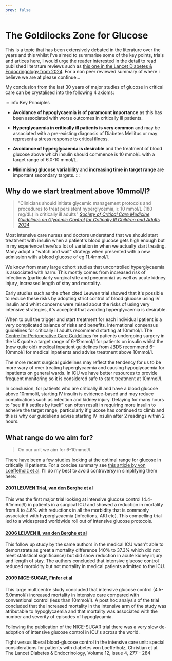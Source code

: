 ```yaml
---
prev: false
---
```


# The Goldilocks Zone for Glucose 


This is a topic that has been extensively debated in the literature over the years and this whilst i've aimed to summarise some of the key points, trials and artices here, I would urge the reader interested in the detail to read published literature reviews such as [this one in the Lancet Diabetes & Endocringology from 2024](https://www.thelancet.com/journals/landia/article/PIIS2213-8587(24)00058-5/fulltext). For a non peer reviewed summary of where i believe we are at please continue...

My conclusion from the last 30 years of major studies of glucose in critical care can be crystalised into the following 4 axioms:

::: info Key Principles
- **Avoidance of hypoglycaemia is of paramount importance** as this has been associated with worse outcomes in critically ill patients.

- **Hyperglycaemia in critically ill patients is very common** and may be associated with a pre-existing diagnosis of Diabetes Mellitus or may represent a stress response to critical illness.

- **Avoidance of hyperglycaemia is desirable** and the treatment of blood glucose above which insulin should commence is 10 mmol/L with a target range of 6.0-10 mmol/L.

- **Minimising glucose variability** and **increasing time in target range** are important secondary targets.
:::

## Why do we start treatment above 10mmol/l?

> "Clinicians should initiate glycemic management protocols and procedures to treat persistent hyperglycemia, ≥ 10 mmol/L (180 mg/dL) in critically ill adults"
[*Society of Critical Care Medicine Guidelines on Glycemic Control for Critically Ill Children and Adults 2024*](https://journals.lww.com/ccmjournal/fulltext/2024/04000/society_of_critical_care_medicine_guidelines_on.22.aspx)

Most intensive care nurses and doctors understand that we should start treatment with insulin when a patient's blood glucose gets high enough but in my experience there's a lot of variation in when we actually start treating. Many adopt a "watch and wait" strategy when presented with a new admission with a blood glucose of eg 11.4mmol/l. 


We know from many large cohort studies that uncontrolled hyperglycaemia is associated with harm. This mostly comes from increased risk of infections (particularly surgical site and pneumonia) as well as acute kidney injury, increased length of stay and mortality.


Early studies such as the often cited Leuwen trial showed that it's possible to reduce these risks by adopting strict control of blood glucose using IV insulin and whist concerns were raised about the risks of using very intensive strategies, it's accepted that avoiding hyperglycaemia is desirable. 


When to pull the trigger and start treatment for each individual patient is a very complicated balance of risks and benefits. International consensus guidelines for critically ill adults recommend starting at 10mmol/l. The [Centre for Perioperative Care Guidelines](https://abcd.care/sites/default/files/site_uploads/JBDS_Guidelines_Current/JBDS_03_CPOC_Diabetes_Surgery_Guideline_Updated_2022.pdf) for patients undergoing surgery in the UK quote a target range of 6-12mmol/l for patients on insulin whilst the (now quite old) medical inpatient guidelines from JBDS recommend 6-10mmol/l for medical inpatients and advise treatment above 10mmol/l.

The more recent surgical guidelines may reflect the tendency for us to be more wary of over treating hyperglycaemia and causing hypoglycaemia for inpatients on general wards. In ICU we have better resources to provide frequent monitoring so it is considered safe to start treatment at 10mmol/l.


In conclusion, for patients who are critically ill and have a blood glucose above 10mmol/l, starting IV insulin is evidence-based and may reduce complications such as infection and kidney injury. Delaying for many hours to "see if it settles by itself" can often result in requiring more insulin to acheive the target range, particularly if glucose has continued to climb and this is why our guideliens advise starting IV insulin after 2 readings within 2 hours. 

## What range do we aim for?

> On our unit we aim for 6-10mmol/l.

There have been a few studies looking at the optimal range for glucose in critically ill patients. For a concise summary see [this article by von Loeffelholz et al](https://www.thelancet.com/journals/landia/article/PIIS2213-8587(24)00058-5/fulltext). I'll do my best to avoid controversy in simplifying them here:

#### [2001 LEUVEN Trial, van den Berghe et al](https://www.nejm.org/doi/10.1056/NEJMoa011300?url_ver=Z39.88-2003&rfr_id=ori:rid:crossref.org&rfr_dat=cr_pub%20%200www.ncbi.nlm.nih.gov)
This was the first major trial looking at intensive glucose control (4.4-6.1mmol/l) in patients in a surgical ICU and showed a reduction in mortality from 8 to 4.6% with reductions in all the morbidity that is commonly associated with hyperglycaemia (infections, AKI etc). This compelling trial led to a widespread worldwide roll out of intensive glucose protocols. 

#### [2006 LEUVEN II, van den Berghe et al](https://www.nejm.org/doi/full/10.1056/NEJMoa052521)
This follow up study by the same authors in the medical ICU wasn't able to demonstrate as great a mortality difference (40% to 37.3% which did not meet statistical significance) but did show reduction in acute kidney injury and length of stay. The authors concluded that intensive glucose control reduced morbidity but not mortality in medical patients admitted to the ICU.

#### 2009 [NICE-SUGAR, Finfer et al](https://www.nejm.org/doi/full/10.1056/NEJMoa0810625)
This large multicentre study concluded that intensive glucose control (4.5-6.0mmol/l) increased mortality in intensive care compared with conventional control (less than 10mmol/l). A post hoc analysis of the trial concluded that the increased mortality in the intensive arm of the study was atributable to hypoglycaemia and that mortality was associated with the number and severity of episodes of hypoglycamia. 


Following the publication of the NICE-SUGAR trial there was a very slow de-adoption of intensive glucose control in ICU's across the world.













Tight versus liberal blood-glucose control in the intensive care unit: special considerations for patients with diabetes
von Loeffelholz, Christian et al.
The Lancet Diabetes & Endocrinology, Volume 12, Issue 4, 277 - 284
